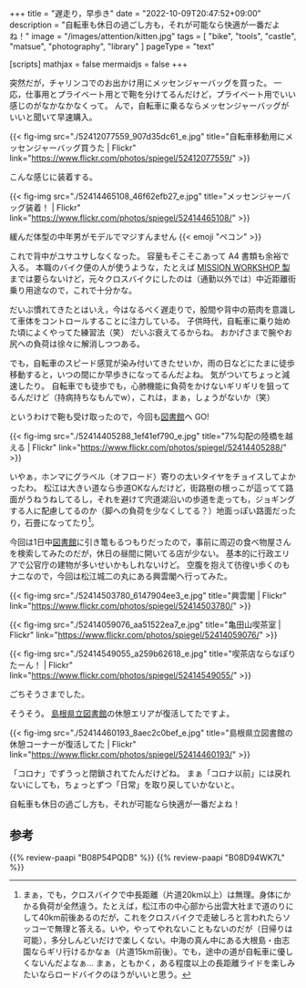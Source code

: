 +++
title = "遅走り，早歩き"
date =  "2022-10-09T20:47:52+09:00"
description = "自転車も休日の過ごし方も，それが可能なら快適が一番だよね！"
image = "/images/attention/kitten.jpg"
tags = [ "bike", "tools", "castle", "matsue", "photography", "library" ]
pageType = "text"

[scripts]
  mathjax = false
  mermaidjs = false
+++

突然だが，チャリンコでのお出かけ用にメッセンジャーバッグを買った。
一応，仕事用とプライベート用とで鞄を分けてるんだけど，プライベート用でいい感じのがなかなかなくって。
んで，自転車に乗るならメッセンジャーバッグがいいと聞いて早速購入。

{{< fig-img src="./52412077559_907d35dc61_e.jpg" title="自転車移動用にメッセンジャーバッグ買うた | Flickr" link="https://www.flickr.com/photos/spiegel/52412077559/" >}}

こんな感じに装着する。

{{< fig-img src="./52414465108_46f62efb27_e.jpg" title="メッセンジャーバッグ装着！ | Flickr" link="https://www.flickr.com/photos/spiegel/52414465108/" >}}

緩んだ体型の中年男がモデルでマジすんません {{< emoji "ペコン" >}}

これで背中がユサユサしなくなった。
容量もそこそこあって A4 書類も余裕で入る。
本職のバイク便の人が使うような，たとえば [MISSION WORKSHOP 製](https://www.amazon.co.jp/dp/B09QX4KNMK?tag=baldandersinf-22&linkCode=ogi&th=1&psc=1)までは要らないけど，元々クロスバイクにしたのは（通勤以外では）中近距離街乗り用途なので，これで十分かな。

だいぶ慣れてきたとはいえ，今はなるべく遅走りで，股間や背中の筋肉を意識して車体をコントロールすることに注力している。
子供時代，自転車に乗り始めた頃によくやってた練習法（笑） だいぶ衰えてるからね。
おかげさまで腕やお尻への負荷は徐々に解消しつつある。

でも，自転車のスピード感覚が染み付いてきたせいか，雨の日などにたまに徒歩移動すると，いつの間にか早歩きになってるんだよね。
気がついてちょっと減速したり。
自転車でも徒歩でも，心肺機能に負荷をかけないギリギリを狙ってるんだけど（持病持ちなもんでw），これは，まぁ，しょうがないか（笑）

というわけで鞄も受け取ったので，今回も[図書館][島根県立図書館]へ GO!

{{< fig-img src="./52414405288_1ef41ef790_e.jpg" title="7%勾配の陸橋を越える | Flickr" link="https://www.flickr.com/photos/spiegel/52414405288/" >}}

いやぁ，ホンマにグラベル（オフロード）寄りの太いタイヤをチョイスしてよかったわ。
松江は大きい道なら歩道OKなんだけど，街路樹の根っこが這ってて路面がうねうねしてるし，それを避けて宍道湖沿いの歩道を走っても，ジョギングする人に配慮してるのか（脚への負荷を少なくしてる？）地面っぽい路面だったり，石畳になってたり[^road1]。

[^road1]: まぁ，でも，クロスバイクで中長距離（片道20km以上）は無理。身体にかかる負荷が全然違う。たとえば，松江市の中心部から出雲大社まで道のりにして40km前後あるのだが，これをクロスバイクで走破しろと言われたらソッコーで無理と答える。いや，やってやれないこともないのだが（日帰りは可能），多分しんどいだけで楽しくない。中海の真ん中にある大根島・由志園ならギリ行けるかなぁ（片道15km前後）。でも，途中の道が自転車に優しくないんだよなぁ... まぁ，ともかく，ある程度以上の長距離ライドを楽しみたいならロードバイクのほうがいいと思う。

今回は1日中[図書館][島根県立図書館]に引き篭もるつもりだったので，事前に周辺の食べ物屋さんを検索してみたのだが，休日の昼間に開いてる店が少ない。
基本的に行政エリアで公官庁の建物が多いせいかもしれないけど。
空腹を抱えて彷徨い歩くのもナニなので，今回は松江城二の丸にある興雲閣へ行ってみた。

{{< fig-img src="./52414503780_6147904ee3_e.jpg" title="興雲閣 | Flickr" link="https://www.flickr.com/photos/spiegel/52414503780/" >}}

{{< fig-img src="./52414059076_aa51522ea7_e.jpg" title="亀田山喫茶室 | Flickr" link="https://www.flickr.com/photos/spiegel/52414059076/" >}}

{{< fig-img src="./52414549055_a259b62618_e.jpg" title="喫茶店ならなぽりたーん！ | Flickr" link="https://www.flickr.com/photos/spiegel/52414549055/" >}}

ごちそうさまでした。

そうそう。
[島根県立図書館]の休憩エリアが復活してたですよ。

{{< fig-img src="./52414460193_8aec2c0bef_e.jpg" title="島根県立図書館の休憩コーナーが復活してた | Flickr" link="https://www.flickr.com/photos/spiegel/52414460193/" >}}

「コロナ」でずうっと閉鎖されてたんだけどね。
まぁ「コロナ以前」には戻れないにしても，ちょっとずつ「日常」を取り戻していかないと。

自転車も休日の過ごし方も，それが可能なら快適が一番だよね！

[島根県立図書館]: https://www.library.pref.shimane.lg.jp/

## 参考

{{% review-paapi "B08P54PQDB" %}} <!-- メッセンジャーバッグ -->
{{% review-paapi "B08D94WK7L" %}} <!-- 異世界に転移したら山の中だった。 -->
